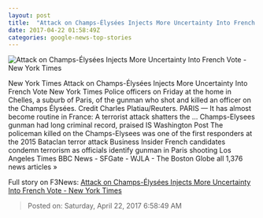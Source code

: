 ```yaml
---
layout: post
title:  "Attack on Champs-Élysées Injects More Uncertainty Into French Vote - New York Times"
date: 2017-04-22 01:58:49Z
categories: google-news-top-stories
---
```


![Attack on Champs-Élysées Injects More Uncertainty Into French Vote - New York Times](https://static01.nyt.com/images/2017/04/22/world/22paris-1/22paris-1-facebookJumbo.jpg)

New York Times Attack on Champs-Élysées Injects More Uncertainty Into French Vote New York Times Police officers on Friday at the home in Chelles, a suburb of Paris, of the gunman who shot and killed an officer on the Champs Élysées. Credit Charles Platiau/Reuters. PARIS — It has almost become routine in France: A terrorist attack shatters the ... Champs-Elysees gunman had long criminal record, praised IS Washington Post The policeman killed on the Champs-Elysees was one of the first responders at the 2015 Bataclan terror attack Business Insider French candidates condemn terrorism as officials identify gunman in Paris shooting Los Angeles Times BBC News - SFGate - WJLA - The Boston Globe all 1,376 news articles »


Full story on F3News: [Attack on Champs-Élysées Injects More Uncertainty Into French Vote - New York Times](http://www.f3nws.com/n/CvWjNH)

> Posted on: Saturday, April 22, 2017 6:58:49 AM
